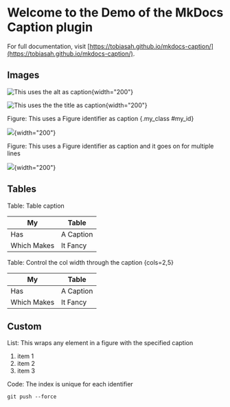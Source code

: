 # Welcome to the Demo of the MkDocs Caption plugin

For full documentation, visit [https://tobiasah.github.io/mkdocs-caption/](https://tobiasah.github.io/mkdocs-caption/).

## Images

![This uses the alt as caption](assets/demo.png){width="200"}

![](assets/demo.png "This uses the the title as caption"){width="200"}

Figure: This uses a Figure identifier as caption {.my_class #my_id}

![](assets/demo.png){width="200"}

Figure: This uses a Figure identifier as caption
and it goes on for multiple lines

![](assets/demo.png){width="200"}

## Tables

Table: Table caption

| My | Table |
| - | - |
| Has | A Caption |
| Which Makes | It Fancy |

Table: Control the col width through the caption {cols=2,5}

| My | Table |
| - | - |
| Has | A Caption |
| Which Makes | It Fancy |

## Custom

List: This wraps any element in a figure with the specified caption

1. item 1
2. item 2
3. item 3

Code: The index is unique for each identifier

```
git push --force
```